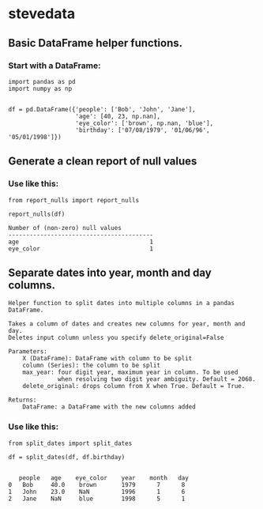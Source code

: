 # stevedata
## Basic DataFrame helper functions.

### Start with a DataFrame:

```
import pandas as pd
import numpy as np


df = pd.DataFrame({'people': ['Bob', 'John', 'Jane'],
                   'age': [40, 23, np.nan],
                   'eye_color': ['brown', np.nan, 'blue'], 
                   'birthday': ['07/08/1979', '01/06/96', '05/01/1998']})
```

## Generate a clean report of null values

### Use like this:

```
from report_nulls import report_nulls

report_nulls(df)
```

```
Number of (non-zero) null values
-----------------------------------------
age                                     1
eye_color                               1

```

## Separate dates into year, month and day columns.

``` 
Helper function to split dates into multiple columns in a pandas DataFrame. 
  
Takes a column of dates and creates new columns for year, month and day. 
Deletes input column unless you specify delete_original=False
  
Parameters: 
    X (DataFrame): DataFrame with column to be split
    column (Series): the column to be split
    max_year: four digit year, maximum year in column. To be used 
              when resolving two digit year ambiguity. Default = 2068.
    delete_original: drops column from X when True. Default = True.
  
Returns: 
    DataFrame: a DataFrame with the new columns added
```

### Use like this:

```
from split_dates import split_dates

df = split_dates(df, df.birthday)
```
```

   people   age    eye_color    year    month   day
0   Bob     40.0    brown       1979      7      8
1   John    23.0    NaN         1996      1      6
2   Jane    NaN     blue        1998      5      1

```
